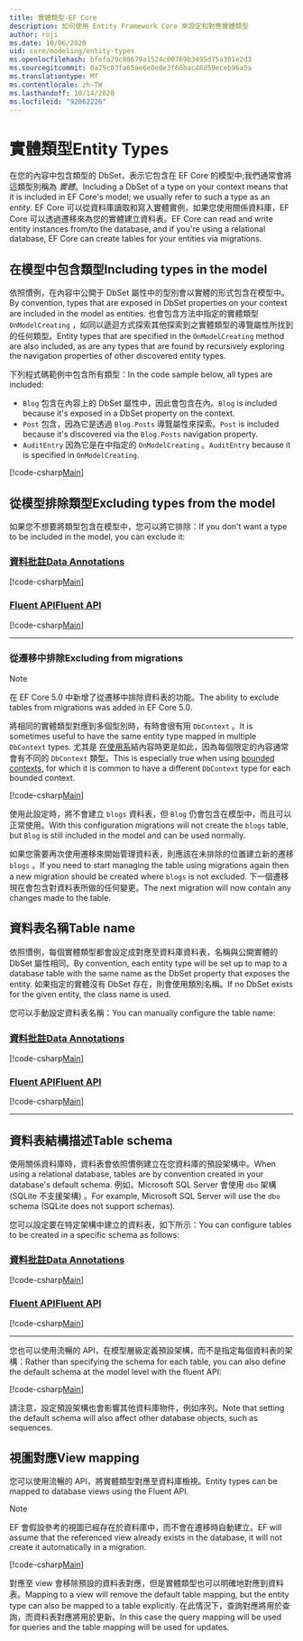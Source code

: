 ```yaml
---
title: 實體類型-EF Core
description: 如何使用 Entity Framework Core 來設定和對應實體類型
author: roji
ms.date: 10/06/2020
uid: core/modeling/entity-types
ms.openlocfilehash: bfefa29c08679a1524c00769b3495d75a301e2d3
ms.sourcegitcommit: 0a25c03fa65ae6e0e0e3f66bac48d59eceb96a5a
ms.translationtype: MT
ms.contentlocale: zh-TW
ms.lasthandoff: 10/14/2020
ms.locfileid: "92062226"
---
```

# <a name="entity-types"></a><span data-ttu-id="eeff3-103">實體類型</span><span class="sxs-lookup"><span data-stu-id="eeff3-103">Entity Types</span></span>

<span data-ttu-id="eeff3-104">在您的內容中包含類型的 DbSet，表示它包含在 EF Core 的模型中;我們通常會將這類型別稱為 *實體*。</span><span class="sxs-lookup"><span data-stu-id="eeff3-104">Including a DbSet of a type on your context means that it is included in EF Core's model; we usually refer to such a type as an *entity*.</span></span> <span data-ttu-id="eeff3-105">EF Core 可以從資料庫讀取和寫入實體實例，如果您使用關係資料庫，EF Core 可以透過遷移來為您的實體建立資料表。</span><span class="sxs-lookup"><span data-stu-id="eeff3-105">EF Core can read and write entity instances from/to the database, and if you're using a relational database, EF Core can create tables for your entities via migrations.</span></span>

## <a name="including-types-in-the-model"></a><span data-ttu-id="eeff3-106">在模型中包含類型</span><span class="sxs-lookup"><span data-stu-id="eeff3-106">Including types in the model</span></span>

<span data-ttu-id="eeff3-107">依照慣例，在內容中公開于 DbSet 屬性中的型別會以實體的形式包含在模型中。</span><span class="sxs-lookup"><span data-stu-id="eeff3-107">By convention, types that are exposed in DbSet properties on your context are included in the model as entities.</span></span> <span data-ttu-id="eeff3-108">也會包含方法中指定的實體類型 `OnModelCreating` ，如同以遞迴方式探索其他探索到之實體類型的導覽屬性所找到的任何類型。</span><span class="sxs-lookup"><span data-stu-id="eeff3-108">Entity types that are specified in the `OnModelCreating` method are also included, as are any types that are found by recursively exploring the navigation properties of other discovered entity types.</span></span>

<span data-ttu-id="eeff3-109">下列程式碼範例中包含所有類型：</span><span class="sxs-lookup"><span data-stu-id="eeff3-109">In the code sample below, all types are included:</span></span>

* <span data-ttu-id="eeff3-110">`Blog` 包含在內容上的 DbSet 屬性中，因此會包含在內。</span><span class="sxs-lookup"><span data-stu-id="eeff3-110">`Blog` is included because it's exposed in a DbSet property on the context.</span></span>
* <span data-ttu-id="eeff3-111">`Post` 包含，因為它是透過 `Blog.Posts` 導覽屬性來探索。</span><span class="sxs-lookup"><span data-stu-id="eeff3-111">`Post` is included because it's discovered via the `Blog.Posts` navigation property.</span></span>
* <span data-ttu-id="eeff3-112">`AuditEntry` 因為它是在中指定的 `OnModelCreating` 。</span><span class="sxs-lookup"><span data-stu-id="eeff3-112">`AuditEntry` because it is specified in `OnModelCreating`.</span></span>

[!code-csharp[Main](../../../samples/core/Modeling/Conventions/EntityTypes.cs?name=EntityTypes&highlight=3,7,16)]

## <a name="excluding-types-from-the-model"></a><span data-ttu-id="eeff3-113">從模型排除類型</span><span class="sxs-lookup"><span data-stu-id="eeff3-113">Excluding types from the model</span></span>

<span data-ttu-id="eeff3-114">如果您不想要將類型包含在模型中，您可以將它排除：</span><span class="sxs-lookup"><span data-stu-id="eeff3-114">If you don't want a type to be included in the model, you can exclude it:</span></span>

### <a name="data-annotations"></a>[<span data-ttu-id="eeff3-115">資料批註</span><span class="sxs-lookup"><span data-stu-id="eeff3-115">Data Annotations</span></span>](#tab/data-annotations)

[!code-csharp[Main](../../../samples/core/Modeling/DataAnnotations/IgnoreType.cs?name=IgnoreType&highlight=1)]

### <a name="fluent-api"></a>[<span data-ttu-id="eeff3-116">Fluent API</span><span class="sxs-lookup"><span data-stu-id="eeff3-116">Fluent API</span></span>](#tab/fluent-api)

[!code-csharp[Main](../../../samples/core/Modeling/FluentAPI/IgnoreType.cs?name=IgnoreType&highlight=3)]

***

### <a name="excluding-from-migrations"></a><span data-ttu-id="eeff3-117">從遷移中排除</span><span class="sxs-lookup"><span data-stu-id="eeff3-117">Excluding from migrations</span></span>

> [!NOTE]
> <span data-ttu-id="eeff3-118">在 EF Core 5.0 中新增了從遷移中排除資料表的功能。</span><span class="sxs-lookup"><span data-stu-id="eeff3-118">The ability to exclude tables from migrations was added in EF Core 5.0.</span></span>

<span data-ttu-id="eeff3-119">將相同的實體類型對應到多個型別時，有時會很有用 `DbContext` 。</span><span class="sxs-lookup"><span data-stu-id="eeff3-119">It is sometimes useful to have the same entity type mapped in multiple `DbContext` types.</span></span> <span data-ttu-id="eeff3-120">尤其是 [在使用系](https://www.martinfowler.com/bliki/BoundedContext.html)結內容時更是如此，因為每個限定的內容通常會有不同的 `DbContext` 類型。</span><span class="sxs-lookup"><span data-stu-id="eeff3-120">This is especially true when using [bounded contexts](https://www.martinfowler.com/bliki/BoundedContext.html), for which it is common to have a different `DbContext` type for each bounded context.</span></span>

[!code-csharp[Main](../../../samples/core/Modeling/FluentAPI/TableExcludeFromMigrations.cs?name=TableExcludeFromMigrations&highlight=4)]

<span data-ttu-id="eeff3-121">使用此設定時，將不會建立 `blogs` 資料表，但 `Blog` 仍會包含在模型中，而且可以正常使用。</span><span class="sxs-lookup"><span data-stu-id="eeff3-121">With this configuration migrations will not create the `blogs` table, but `Blog` is still included in the model and can be used normally.</span></span>

<span data-ttu-id="eeff3-122">如果您需要再次使用遷移來開始管理資料表，則應該在未排除的位置建立新的遷移 `blogs` 。</span><span class="sxs-lookup"><span data-stu-id="eeff3-122">If you need to start managing the table using migrations again then a new migration should be created where `blogs` is not excluded.</span></span> <span data-ttu-id="eeff3-123">下一個遷移現在會包含對資料表所做的任何變更。</span><span class="sxs-lookup"><span data-stu-id="eeff3-123">The next migration will now contain any changes made to the table.</span></span>

## <a name="table-name"></a><span data-ttu-id="eeff3-124">資料表名稱</span><span class="sxs-lookup"><span data-stu-id="eeff3-124">Table name</span></span>

<span data-ttu-id="eeff3-125">依照慣例，每個實體類型都會設定成對應至資料庫資料表，名稱與公開實體的 DbSet 屬性相同。</span><span class="sxs-lookup"><span data-stu-id="eeff3-125">By convention, each entity type will be set up to map to a database table with the same name as the DbSet property that exposes the entity.</span></span> <span data-ttu-id="eeff3-126">如果指定的實體沒有 DbSet 存在，則會使用類別名稱。</span><span class="sxs-lookup"><span data-stu-id="eeff3-126">If no DbSet exists for the given entity, the class name is used.</span></span>

<span data-ttu-id="eeff3-127">您可以手動設定資料表名稱：</span><span class="sxs-lookup"><span data-stu-id="eeff3-127">You can manually configure the table name:</span></span>

### <a name="data-annotations"></a>[<span data-ttu-id="eeff3-128">資料批註</span><span class="sxs-lookup"><span data-stu-id="eeff3-128">Data Annotations</span></span>](#tab/data-annotations)

[!code-csharp[Main](../../../samples/core/Modeling/DataAnnotations/TableName.cs?Name=TableName&highlight=1)]

### <a name="fluent-api"></a>[<span data-ttu-id="eeff3-129">Fluent API</span><span class="sxs-lookup"><span data-stu-id="eeff3-129">Fluent API</span></span>](#tab/fluent-api)

[!code-csharp[Main](../../../samples/core/Modeling/FluentAPI/TableName.cs?Name=TableName&highlight=3-4)]

***

## <a name="table-schema"></a><span data-ttu-id="eeff3-130">資料表結構描述</span><span class="sxs-lookup"><span data-stu-id="eeff3-130">Table schema</span></span>

<span data-ttu-id="eeff3-131">使用關係資料庫時，資料表會依照慣例建立在您資料庫的預設架構中。</span><span class="sxs-lookup"><span data-stu-id="eeff3-131">When using a relational database, tables are by convention created in your database's default schema.</span></span> <span data-ttu-id="eeff3-132">例如，Microsoft SQL Server 會使用 `dbo` 架構 (SQLite 不支援架構) 。</span><span class="sxs-lookup"><span data-stu-id="eeff3-132">For example, Microsoft SQL Server will use the `dbo` schema (SQLite does not support schemas).</span></span>

<span data-ttu-id="eeff3-133">您可以設定要在特定架構中建立的資料表，如下所示：</span><span class="sxs-lookup"><span data-stu-id="eeff3-133">You can configure tables to be created in a specific schema as follows:</span></span>

### <a name="data-annotations"></a>[<span data-ttu-id="eeff3-134">資料批註</span><span class="sxs-lookup"><span data-stu-id="eeff3-134">Data Annotations</span></span>](#tab/data-annotations)

[!code-csharp[Main](../../../samples/core/Modeling/DataAnnotations/TableNameAndSchema.cs?name=TableNameAndSchema&highlight=1)]

### <a name="fluent-api"></a>[<span data-ttu-id="eeff3-135">Fluent API</span><span class="sxs-lookup"><span data-stu-id="eeff3-135">Fluent API</span></span>](#tab/fluent-api)

[!code-csharp[Main](../../../samples/core/Modeling/FluentAPI/TableNameAndSchema.cs?name=TableNameAndSchema&highlight=3-4)]

***

<span data-ttu-id="eeff3-136">您也可以使用流暢的 API，在模型層級定義預設架構，而不是指定每個資料表的架構：</span><span class="sxs-lookup"><span data-stu-id="eeff3-136">Rather than specifying the schema for each table, you can also define the default schema at the model level with the fluent API:</span></span>

[!code-csharp[Main](../../../samples/core/Modeling/FluentAPI/DefaultSchema.cs?name=DefaultSchema&highlight=3)]

<span data-ttu-id="eeff3-137">請注意，設定預設架構也會影響其他資料庫物件，例如序列。</span><span class="sxs-lookup"><span data-stu-id="eeff3-137">Note that setting the default schema will also affect other database objects, such as sequences.</span></span>

## <a name="view-mapping"></a><span data-ttu-id="eeff3-138">視圖對應</span><span class="sxs-lookup"><span data-stu-id="eeff3-138">View mapping</span></span>

<span data-ttu-id="eeff3-139">您可以使用流暢的 API，將實體類型對應至資料庫檢視。</span><span class="sxs-lookup"><span data-stu-id="eeff3-139">Entity types can be mapped to database views using the Fluent API.</span></span>

> [!Note]
> <span data-ttu-id="eeff3-140">EF 會假設參考的視圖已經存在於資料庫中，而不會在遷移時自動建立。</span><span class="sxs-lookup"><span data-stu-id="eeff3-140">EF will assume that the referenced view already exists in the database, it will not create it automatically in a migration.</span></span>

[!code-csharp[Main](../../../samples/core/Modeling/FluentAPI/ViewNameAndSchema.cs?name=ViewNameAndSchema&highlight=1)]

 <span data-ttu-id="eeff3-141">對應至 view 會移除預設的資料表對應，但是實體類型也可以明確地對應到資料表。</span><span class="sxs-lookup"><span data-stu-id="eeff3-141">Mapping to a view will remove the default table mapping, but the entity type can also be mapped to a table explicitly.</span></span> <span data-ttu-id="eeff3-142">在此情況下，查詢對應將用於查詢，而資料表對應將用於更新。</span><span class="sxs-lookup"><span data-stu-id="eeff3-142">In this case the query mapping will be used for queries and the table mapping will be used for updates.</span></span>
